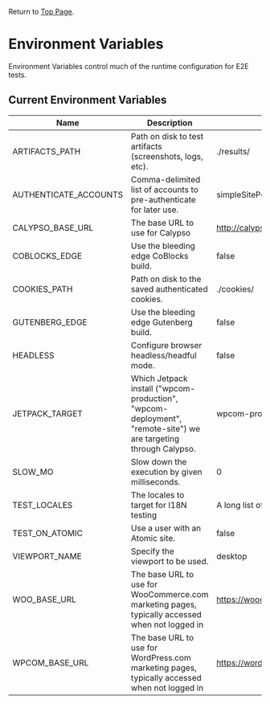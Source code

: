 Return to [Top Page](../README.md).

# Environment Variables

Environment Variables control much of the runtime configuration for E2E tests.

## Current Environment Variables

| Name                  | Description                                                                                                     | Default                                           |
| --------------------- | --------------------------------------------------------------------------------------------------------------- | ------------------------------------------------- |
| ARTIFACTS_PATH        | Path on disk to test artifacts (screenshots, logs, etc).                                                        | ./results/                                        |
| AUTHENTICATE_ACCOUNTS | Comma-delimited list of accounts to pre-authenticate for later use.                                             | simpleSitePersonalPlanUser,atomicUser,defaultUser |
| CALYPSO_BASE_URL      | The base URL to use for Calypso                                                                                 | <http://calypso.localhost:3000>                   |
| COBLOCKS_EDGE         | Use the bleeding edge CoBlocks build.                                                                           | false                                             |
| COOKIES_PATH          | Path on disk to the saved authenticated cookies.                                                                | ./cookies/                                        |
| GUTENBERG_EDGE        | Use the bleeding edge Gutenberg build.                                                                          | false                                             |
| HEADLESS              | Configure browser headless/headful mode.                                                                        | false                                             |
| JETPACK_TARGET        | Which Jetpack install ("wpcom-production", "wpcom-deployment", "remote-site") we are targeting through Calypso. | wpcom-production                                  |
| SLOW_MO               | Slow down the execution by given milliseconds.                                                                  | 0                                                 |
| TEST_LOCALES          | The locales to target for I18N testing                                                                          | A long list of currently supported locales.       |
| TEST_ON_ATOMIC        | Use a user with an Atomic site.                                                                                 | false                                             |
| VIEWPORT_NAME         | Specify the viewport to be used.                                                                                | desktop                                           |
| WOO_BASE_URL          | The base URL to use for WooCommerce.com marketing pages, typically accessed when not logged in                  | <https://woocommerce.com>                         |
| WPCOM_BASE_URL        | The base URL to use for WordPress.com marketing pages, typically accessed when not logged in                    | <https://wordpress.com>                           |

<!-- When adding new rows, run the following command to sort the resulting sub-table in alphabetical order:

cd test/e2e/docs
head -n 38 environment_variables.md | tail +33 | sort --field-separator=\| --key=1

Adjust the value of `head -n <x>` to be the last row of the table to be sorted.
Adjust the value of `tail +x` to be the first row of the table to be sorted.

eg. head -n 28 environment_variables.md | tail +27 | sort --field-separator=\| --key=1

-> sorts from row 27 to 28.
 -->
